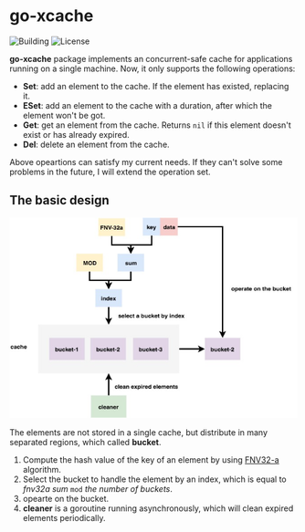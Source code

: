 # go-xcache

![Building](https://img.shields.io/badge/building-passing-green.svg)
![License](https://img.shields.io/badge/license-MIT-blue.svg)

**go-xcache** package implements an concurrent-safe cache for applications running on a single machine. Now, it only supports the following operations:

- **Set**: add an element to the cache. If the element has existed, replacing it.
- **ESet**: add an element to the cache with a duration, after which the element won't be got.
- **Get**: get an element from the cache. Returns `nil` if this element doesn't exist or has already expired.
- **Del**: delete an element from the cache.

Above opeartions can satisfy my current needs. If they can't solve some problems in the future, I will extend the operation set.

## The basic design

![design](design.jpeg)

The elements are not stored in a single cache, but distribute in many separated regions, which called **bucket**. 

1. Compute the hash value of the key of an element by using [FNV32-a](https://en.wikipedia.org/wiki/Fowler%E2%80%93Noll%E2%80%93Vo_hash_function) algorithm. 
2. Select the bucket to handle the element by an index, which is equal to *fnv32a sum* `mod` *the number of buckets*.
3. opearte on the bucket.
4. **cleaner** is a goroutine running asynchronously, which will clean expired elements periodically.
